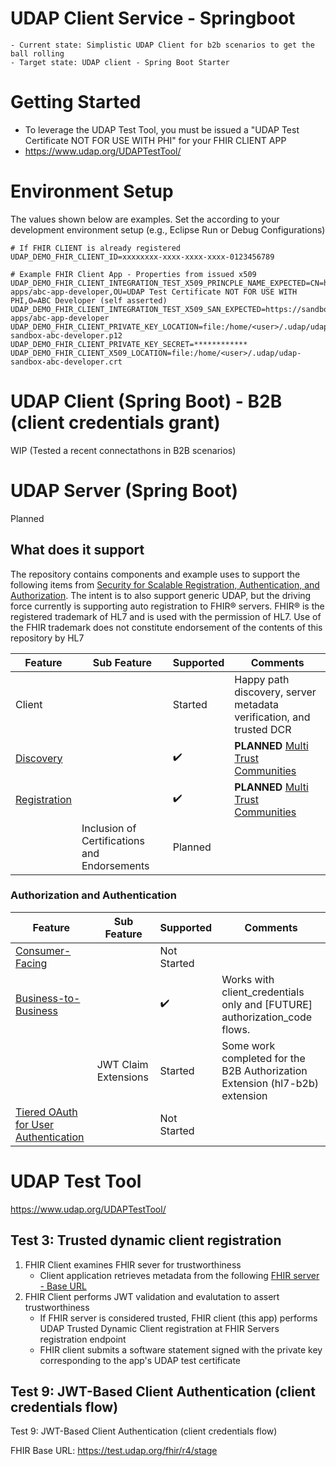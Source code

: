 # UDAP Client Service - Springboot
	- Current state: Simplistic UDAP Client for b2b scenarios to get the ball rolling
	- Target state: UDAP client - Spring Boot Starter
	

# Getting Started
- To leverage the UDAP Test Tool, you must be issued a "UDAP Test Certificate NOT FOR USE WITH PHI" for your FHIR CLIENT APP
- https://www.udap.org/UDAPTestTool/

# Environment Setup

The values shown below are examples. Set the according to your development environment setup (e.g., Eclipse Run or Debug Configurations)

```console
# If FHIR CLIENT is already registered
UDAP_DEMO_FHIR_CLIENT_ID=xxxxxxxx-xxxx-xxxx-xxxx-0123456789

# Example FHIR Client App - Properties from issued x509 
UDAP_DEMO_FHIR_CLIENT_INTEGRATION_TEST_X509_PRINCPLE_NAME_EXPECTED=CN=https://sandbox.udap.org/client-apps/abc-app-developer,OU=UDAP Test Certificate NOT FOR USE WITH PHI,O=ABC Developer (self asserted)
UDAP_DEMO_FHIR_CLIENT_INTEGRATION_TEST_X509_SAN_EXPECTED=https://sandbox.udap.org/client-apps/abc-app-developer
UDAP_DEMO_FHIR_CLIENT_PRIVATE_KEY_LOCATION=file:/home/<user>/.udap/udap-sandbox-abc-developer.p12
UDAP_DEMO_FHIR_CLIENT_PRIVATE_KEY_SECRET=************
UDAP_DEMO_FHIR_CLIENT_X509_LOCATION=file:/home/<user>/.udap/udap-sandbox-abc-developer.crt
```

# UDAP Client (Spring Boot) - B2B (client credentials grant)
WIP (Tested a recent connectathons in B2B scenarios)

# UDAP Server (Spring Boot)
Planned

## What does it support
The repository contains components and example uses to support the following items from [Security for Scalable Registration, Authentication, and Authorization](http://hl7.org/fhir/us/udap-security/).  The intent is to also support generic UDAP, but the driving force currently is supporting auto registration to FHIR® servers.  FHIR® is the registered trademark of HL7 and is used with the permission of HL7. Use of the FHIR trademark does not constitute endorsement of the contents of this repository by HL7

| Feature   | Sub Feature             | Supported           | Comments                                               |
|-------------------------|---|---------------------|--------------------------------------------------------|
| Client                  | | Started         | Happy path discovery, server metadata verification, and trusted DCR |
| [Discovery](http://hl7.org/fhir/us/udap-security/discovery.html) || ✔️  | **PLANNED** [Multi Trust Communities](http://hl7.org/fhir/us/udap-security/discovery.html#multiple-trust-communities) |
| [Registration](http://hl7.org/fhir/us/udap-security/registration.html)|| ✔️ | **PLANNED** [Multi Trust Communities](http://hl7.org/fhir/us/udap-security/discovery.html#multiple-trust-communities)|  |
||Inclusion of Certifications and Endorsements|Planned||

### Authorization and Authentication 
| Feature   | Sub Feature             | Supported           | Comments                                               |
|-------------------------|---|---------------------|--------------------------------------------------------|
| [Consumer-Facing](http://hl7.org/fhir/us/udap-security/consumer.html)|| Not Started | |
| [Business-to-Business](http://hl7.org/fhir/us/udap-security/b2b.html)|| ✔️ | Works with client_credentials only and [FUTURE] authorization_code flows. |
||JWT Claim Extensions|Started|Some work completed for the B2B Authorization Extension (hl7-b2b) extension|  
| [Tiered OAuth for User Authentication](http://hl7.org/fhir/us/udap-security/user.html) || Not Started | |

# UDAP Test Tool

https://www.udap.org/UDAPTestTool/
 
## Test 3: Trusted dynamic client registration
1. FHIR Client examines FHIR sever for trustworthiness
	- Client application retrieves metadata from the following [FHIR server - Base URL](https://test.udap.org/fhir/r4/stage)
2. FHIR Client performs JWT validation and evalutation to assert trustworthiness
	- If FHIR server is considered trusted, FHIR client (this app) performs UDAP Trusted Dynamic Client registration at FHIR Servers registration endpoint
	- FHIR client submits a software statement signed with the private key corresponding to the app's UDAP test certificate

## Test 9: JWT-Based Client Authentication (client credentials flow)
Test 9: JWT-Based Client Authentication (client credentials flow)

FHIR Base URL: https://test.udap.org/fhir/r4/stage